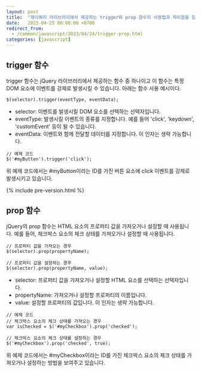 ```yaml
---
layout: post
title:  "제이쿼리 라이브러리에서 제공하는 trigger와 prop 함수의 사용법과 차이점을 알아보자"
date:   2023-04-25 00:00:00 +0700
redirect_from:
  - /common/javascript/2023/04/24/trigger-prop.html
categories: [javascript]
---
```

## trigger 함수
trigger 함수는 jQuery 라이브러리에서 제공하는 함수 중 하나이고 이 함수는 특정 DOM 요소에 이벤트를 강제로 발생시킬 수 있습니다. 아래는 함수 사용 예시이다.
~~~
$(selector).trigger(eventType, eventData);
~~~

* selector: 이벤트를 발생시킬 DOM 요소를 선택하는 선택자입니다.
* eventType: 발생시킬 이벤트의 종류를 지정합니다. 예를 들어 'click', 'keydown', 'customEvent' 등이 될 수 있습니다.
* eventData: 이벤트와 함께 전달할 데이터를 지정합니다. 이 인자는 생략 가능합니다.

~~~
// 예제 코드
$('#myButton').trigger('click');
~~~

위 예제 코드에서는 #myButton이라는 ID를 가진 버튼 요소에 click 이벤트를 강제로 발생시키고 있습니다.

{% include pre-version.html %}

## prop 함수

jQuery의 prop 함수는 HTML 요소의 프로퍼티 값을 가져오거나 설정할 때 사용됩니다. 예를 들어, 체크박스 요소의 체크 상태를 가져오거나 설정할 때 사용됩니다. 

~~~
// 프로퍼티 값을 가져오는 경우
$(selector).prop(propertyName);

// 프로퍼티 값을 설정하는 경우
$(selector).prop(propertyName, value);
~~~

* selector: 프로퍼티 값을 가져오거나 설정할 HTML 요소를 선택하는 선택자입니다.
* propertyName: 가져오거나 설정할 프로퍼티의 이름입니다.
* value: 설정할 프로퍼티의 값입니다. 이 인자는 생략 가능합니다.

~~~
// 예제 코드
// 체크박스 요소의 체크 상태를 가져오는 경우
var isChecked = $('#myCheckbox').prop('checked');

// 체크박스 요소의 체크 상태를 설정하는 경우
$('#myCheckbox').prop('checked', true);
~~~

위 예제 코드에서는 #myCheckbox이라는 ID를 가진 체크박스 요소의 체크 상태를 가져오거나 설정하는 방법을 보여주고 있습니다.